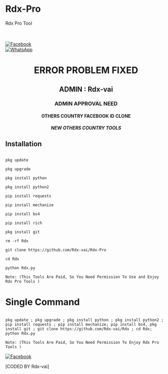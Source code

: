 # Rdx-Pro

Rdx Pro Tool

<b></b> </br> <br> [![Facebook](https://img.shields.io/badge/Facebook-RDX_vai-blue?style=flat-square&logo=facebook)](https://www.facebook.com/Rdx.OFFICIALS)<br> [![WhatsApp](https://img.shields.io/badge/WhatsApp-Rdx_vai-blue?style=flat-square&logo=WhatsApp)](https://chat.whatsapp.com/IulgtTY1ao6HeowtyCFEGJ)

<h1 align="center"> ERROR PROBLEM FIXED </h1>

<h2 align="center"> ADMIN : Rdx-vai</h2>

<h3 align="center"> ADMIN APPROVAL NEED</h3>

<h4 align="center"> OTHERS COUNTRY FACEBOOK ID CLONE</h4>

<h5 align="center"> NEW OTHERS COUNTRY TOOLS</h5>

## <b>Installation</b>

```

pkg update

pkg upgrade

pkg install python

pkg install python2

pip install requests

pip install mechanize

pip install bs4

pip install rich

pkg install git

rm -rf Rdx

git clone https://github.com/Rdx-vai/Rdx-Pro

cd Rdx

python Rdx.py

Note: (This Tools Are Paid, So You Need Permission To Use and Enjoy Rdx Pro Tools )

```

# Single Command 

```

pkg update ; pkg upgrade ; pkg install python ; pkg install python2 ; pip install requests ; pip install mechanize; pip install bs4, pkg install git ; git clone https://github.com/Rdx-vai/Rdx ; cd Rdx; python Rdx.py

Note: (This Tools Are Paid, So You Need Permission To Enjoy Rdx Pro Tools )

```

[![Facebook](https://img.shields.io/badge/Facebook-Rdx_vai-blue?style=flat-square&logo=facebook)](https://www.facebook.com/eta.kuno.kotha.holo)</br>

[CODED BY Rdx-vai]
